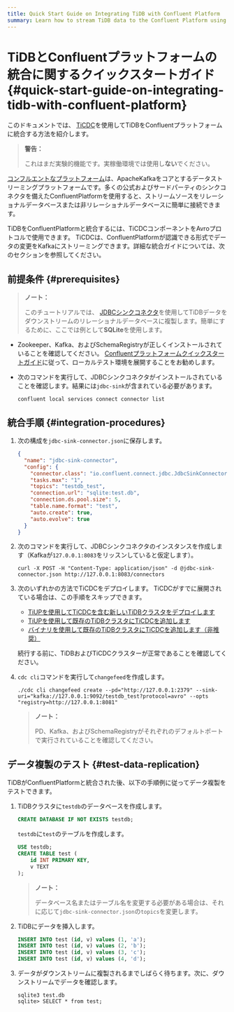 ```yaml
---
title: Quick Start Guide on Integrating TiDB with Confluent Platform
summary: Learn how to stream TiDB data to the Confluent Platform using TiCDC.
---
```


# TiDBとConfluentプラットフォームの統合に関するクイックスタートガイド {#quick-start-guide-on-integrating-tidb-with-confluent-platform}

このドキュメントでは、 [TiCDC](/ticdc/ticdc-overview.md)を使用してTiDBをConfluentプラットフォームに統合する方法を紹介します。

> **警告：**
>
> これはまだ実験的機能です。実稼働環境では使用し**ない**でください。

[コンフルエントなプラットフォーム](https://docs.confluent.io/current/platform.html)は、ApacheKafkaをコアとするデータストリーミングプラットフォームです。多くの公式およびサードパーティのシンクコネクタを備えたConfluentPlatformを使用すると、ストリームソースをリレーショナルデータベースまたは非リレーショナルデータベースに簡単に接続できます。

TiDBをConfluentPlatformと統合するには、TiCDCコンポーネントをAvroプロトコルで使用できます。 TiCDCは、ConfluentPlatformが認識できる形式でデータの変更をKafkaにストリーミングできます。詳細な統合ガイドについては、次のセクションを参照してください。

## 前提条件 {#prerequisites}

> **ノート：**
>
> このチュートリアルでは、 [JDBCシンクコネクタ](https://docs.confluent.io/current/connect/kafka-connect-jdbc/sink-connector/index.html#load-the-jdbc-sink-connector)を使用してTiDBデータをダウンストリームのリレーショナルデータベースに複製します。簡単にするために、ここでは例として**SQLite**を使用します。

-   Zookeeper、Kafka、およびSchemaRegistryが正しくインストールされていることを確認してください。 [Confluentプラットフォームクイックスタートガイド](https://docs.confluent.io/current/quickstart/ce-quickstart.html#ce-quickstart)に従って、ローカルテスト環境を展開することをお勧めします。

-   次のコマンドを実行して、JDBCシンクコネクタがインストールされていることを確認します。結果には`jdbc-sink`が含まれている必要があります。

    
    ```shell
    confluent local services connect connector list
    ```

## 統合手順 {#integration-procedures}

1.  次の構成を`jdbc-sink-connector.json`に保存します。

    
    ```json
    {
      "name": "jdbc-sink-connector",
      "config": {
        "connector.class": "io.confluent.connect.jdbc.JdbcSinkConnector",
        "tasks.max": "1",
        "topics": "testdb_test",
        "connection.url": "sqlite:test.db",
        "connection.ds.pool.size": 5,
        "table.name.format": "test",
        "auto.create": true,
        "auto.evolve": true
      }
    }
    ```

2.  次のコマンドを実行して、JDBCシンクコネクタのインスタンスを作成します（Kafkaが`127.0.0.1:8083`をリッスンしていると仮定します）。

    
    ```shell
    curl -X POST -H "Content-Type: application/json" -d @jdbc-sink-connector.json http://127.0.0.1:8083/connectors
    ```

3.  次のいずれかの方法でTiCDCをデプロイします。 TiCDCがすでに展開されている場合は、この手順をスキップできます。

    -   [TiUPを使用してTiCDCを含む新しいTiDBクラスタをデプロイします](/ticdc/deploy-ticdc.md#deploy-a-new-tidb-cluster-that-includes-ticdc-using-tiup)
    -   [TiUPを使用して既存のTiDBクラスタにTiCDCを追加します](/ticdc/deploy-ticdc.md#add-ticdc-to-an-existing-tidb-cluster-using-tiup)
    -   [バイナリを使用して既存のTiDBクラスタにTiCDCを追加します（非推奨）](/ticdc/deploy-ticdc.md#add-ticdc-to-an-existing-tidb-cluster-using-binary-not-recommended)

    続行する前に、TiDBおよびTiCDCクラスターが正常であることを確認してください。

4.  `cdc cli`コマンドを実行して`changefeed`を作成します。

    
    ```shell
    ./cdc cli changefeed create --pd="http://127.0.0.1:2379" --sink-uri="kafka://127.0.0.1:9092/testdb_test?protocol=avro" --opts "registry=http://127.0.0.1:8081"
    ```

    > **ノート：**
    >
    > PD、Kafka、およびSchemaRegistryがそれぞれのデフォルトポートで実行されていることを確認してください。

## データ複製のテスト {#test-data-replication}

TiDBがConfluentPlatformと統合された後、以下の手順例に従ってデータ複製をテストできます。

1.  TiDBクラスタに`testdb`のデータベースを作成します。

    
    ```sql
    CREATE DATABASE IF NOT EXISTS testdb;
    ```

    `testdb`に`test`のテーブルを作成します。

    
    ```sql
    USE testdb;
    CREATE TABLE test (
        id INT PRIMARY KEY,
        v TEXT
    );
    ```

    > **ノート：**
    >
    > データベース名またはテーブル名を変更する必要がある場合は、それに応じて`jdbc-sink-connector.json`の`topics`を変更します。

2.  TiDBにデータを挿入します。

    
    ```sql
    INSERT INTO test (id, v) values (1, 'a');
    INSERT INTO test (id, v) values (2, 'b');
    INSERT INTO test (id, v) values (3, 'c');
    INSERT INTO test (id, v) values (4, 'd');
    ```

3.  データがダウンストリームに複製されるまでしばらく待ちます。次に、ダウンストリームでデータを確認します。

    
    ```shell
    sqlite3 test.db
    sqlite> SELECT * from test;
    ```

